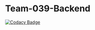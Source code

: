 # Team-039-Backend
[![Codacy Badge](https://api.codacy.com/project/badge/Grade/7a6beaacff4a4c08b4e7a5eab028ab9b)](https://app.codacy.com/gh/BuildForSDGCohort2/Team-039-Backend?utm_source=github.com&utm_medium=referral&utm_content=BuildForSDGCohort2/Team-039-Backend&utm_campaign=Badge_Grade_Settings)